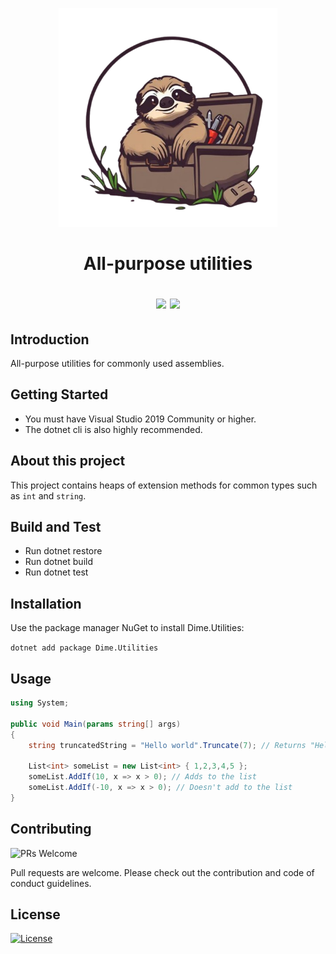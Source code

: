 <p align="center"><img src="assets/logo.png?raw=true" width="350" alt="Logo"></p>

<h1 align="center">
All-purpose utilities
</p>

<p align="center">
<img src="https://dev.azure.com/dimesoftware/Utilities/_apis/build/status/dimenics.utilities?branchName=master" />
<img src="https://img.shields.io/azure-devops/coverage/dimesoftware/Utilities/172/master" />
</p>

## Introduction

All-purpose utilities for commonly used assemblies.

## Getting Started

- You must have Visual Studio 2019 Community or higher.
- The dotnet cli is also highly recommended.

## About this project

This project contains heaps of extension methods for common types such as `int` and `string`.

## Build and Test

- Run dotnet restore
- Run dotnet build
- Run dotnet test

## Installation

Use the package manager NuGet to install Dime.Utilities:

`dotnet add package Dime.Utilities`

## Usage

```csharp
using System;

public void Main(params string[] args)
{
    string truncatedString = "Hello world".Truncate(7); // Returns "Hello w";

    List<int> someList = new List<int> { 1,2,3,4,5 };
    someList.AddIf(10, x => x > 0); // Adds to the list
    someList.AddIf(-10, x => x > 0); // Doesn't add to the list
}
```

## Contributing

![PRs Welcome](https://img.shields.io/badge/PRs-welcome-brightgreen.svg?style=flat-square)

Pull requests are welcome. Please check out the contribution and code of conduct guidelines.

## License

[![License](http://img.shields.io/:license-mit-blue.svg?style=flat-square)](http://badges.mit-license.org)
